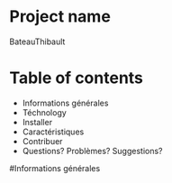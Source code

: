 # Project name
BateauThibault

# Table of contents 
* Informations générales
* Téchnology
* Installer
* Caractéristiques
* Contribuer
* Questions? Problèmes? Suggestions?


 #Informations générales
 
